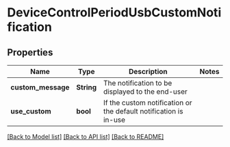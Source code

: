 # DeviceControlPeriodUsbCustomNotification

## Properties

Name | Type | Description | Notes
------------ | ------------- | ------------- | -------------
**custom_message** | **String** | The notification to be displayed to the end-user |
**use_custom** | **bool** | If the custom notification or the default notification is in-use |

[[Back to Model list]](./README.md#documentation-for-models) [[Back to API list]](./README.md#documentation-for-api-endpoints) [[Back to README]](../README.md)
